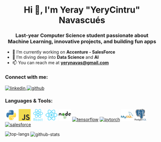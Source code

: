 <h1 align="center">Hi 👋, I'm Yeray "YeryCintru" Navascués</h1>
<h3 align="center">Last-year Computer Science student passionate about Machine Learning, innovative projects, and building fun apps</h3>

- 🔭 I’m currently working on **Accenture - SalesForce**  
- 🌱 I’m diving deep into **Data Science** and **AI**  
- 📫 You can reach me at **yerynavas@gmail.com**  

<h3 align="left">Connect with me:</h3>
<p align="left">
  <a href="https://www.linkedin.com/in/yeray-navascu%C3%A9s-trincado-a39a59275/" target="_blank">
    <img align="center" src="https://raw.githubusercontent.com/rahuldkjain/github-profile-readme-generator/master/src/images/icons/Social/linked-in-alt.svg" alt="linkedin" height="30" width="40" />
  </a>
  <a href="https://github.com/YeryCintru" target="_blank">
    <img align="center" src="https://cdn.jsdelivr.net/gh/simple-icons/simple-icons/icons/github.svg" alt="github" height="30" width="40" />
  </a>
</p>

<h3 align="left">Languages & Tools:</h3>
<p align="left">
  <a href="https://www.python.org/" target="_blank"><img src="https://raw.githubusercontent.com/devicons/devicon/master/icons/python/python-original.svg" alt="python" width="40" height="40"/></a>
  <a href="https://www.javascript.com/" target="_blank"><img src="https://raw.githubusercontent.com/devicons/devicon/master/icons/javascript/javascript-original.svg" alt="javascript" width="40" height="40"/></a>
  <a href="https://reactjs.org/" target="_blank"><img src="https://raw.githubusercontent.com/devicons/devicon/master/icons/react/react-original-wordmark.svg" alt="react" width="40" height="40"/></a>
  <a href="https://reactnative.dev/" target="_blank"><img src="https://raw.githubusercontent.com/devicons/devicon/master/icons/react/react-original.svg" alt="react-native" width="40" height="40"/></a>
  <a href="https://www.nodejs.org/" target="_blank"><img src="https://raw.githubusercontent.com/devicons/devicon/master/icons/nodejs/nodejs-original-wordmark.svg" alt="nodejs" width="40" height="40"/></a>
  <a href="https://www.tensorflow.org/" target="_blank"><img src="https://www.vectorlogo.zone/logos/tensorflow/tensorflow-icon.svg" alt="tensorflow" width="40" height="40"/></a>
  <a href="https://pytorch.org/" target="_blank"><img src="https://www.vectorlogo.zone/logos/pytorch/pytorch-icon.svg" alt="pytorch" width="40" height="40"/></a>
  <a href="https://www.mysql.com/" target="_blank"><img src="https://raw.githubusercontent.com/devicons/devicon/master/icons/mysql/mysql-original-wordmark.svg" alt="mysql" width="40" height="40"/></a>
  <a href="https://www.postgresql.org/" target="_blank"><img src="https://raw.githubusercontent.com/devicons/devicon/master/icons/postgresql/postgresql-original-wordmark.svg" alt="postgresql" width="40" height="40"/></a>
  <a href="https://developer.salesforce.com/" target="_blank"><img src="https://cdn.worldvectorlogo.com/logos/salesforce-1.svg" alt="salesforce" width="40" height="40"/></a>
</p>

<p><img align="left" src="https://github-readme-stats.vercel.app/api/top-langs?username=YeryCintru&show_icons=true&locale=en&layout=compact" alt="top-langs" /></p>
<p>&nbsp;<img align="center" src="https://github-readme-stats.vercel.app/api?username=YeryCintru&show_icons=true&locale=en" alt="github-stats" /></p>
